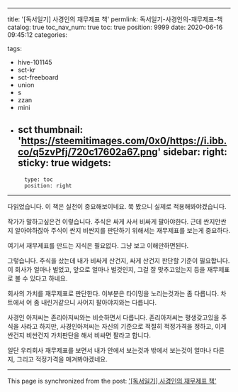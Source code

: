 
---
title: '[독서일기] 사경인의 재무제표 책'
permlink: 독서일기-사경인의-재무제표-책
catalog: true
toc_nav_num: true
toc: true
position: 9999
date: 2020-06-16 09:45:12
categories:

tags:
- hive-101145
- sct-kr
- sct-freeboard
- union
- s
- zzan
- mini
- sct
thumbnail: 'https://steemitimages.com/0x0/https://i.ibb.co/q5zvPfj/720c17602a67.png'
sidebar:
    right:
        sticky: true
widgets:
    -
        type: toc
        position: right
---


다읽었습니다.
이 책은 실천이 중요해보이네요. 
쭉 봤으니 실제로 적용해봐야겠습니다.

작가가 말하고싶은건 이렇습니다.
주식은 싸게 사서 비싸게 팔아야한다.
근데 싼지안싼지 알아야하잖아
주식이 싼지 비싼지를 판단하기 위해서는
재무제표를 보는게 중요하다.

여기서 재무제표를 만드는 지식은 필요없다.
그냥 보고 이해만하면된다.

그렇습니다.  주식을 샀는데 내가 비싸게 산건지, 싸게 산건지 판단할 기준이 필요합니다. 이 회사가 얼마나 벌었고, 앞으로 얼마나 벌것인지, 그걸 잘 맞추고있는지 등을 재무제표로 볼 수 있다고 하네요.

회사의 가치를 재무제표로 판단한다. 이부분은 타이밍을 노리는것과는 좀 다릅니다. 차트에서 어 좀 내린거같으니 사어지 팔아야지와는 다릅니다.

사경인 아저씨는 존리아저씨와는 비슷하면서 다릅니다. 존리아저씨는 평생갖고있을 주식을 사라고 하지만, 사경인아저씨는 자신의 기준으로 적절히 적정가격을 정하고, 이게 싼건지 비싼건지 가치판단을 해서 비싸면 팔라고 합니다.

일단 우리회사 재무제표를 보면서 내가 안에서 보는것과 밖에서 보는것이 얼마나 다른지, 그리고 적정가격을 매겨봐야겠네요.

- - -

This page is synchronized from the post: ['[독서일기] 사경인의 재무제표 책'](https://steempeak.com/@jacobyu/77xszy)
